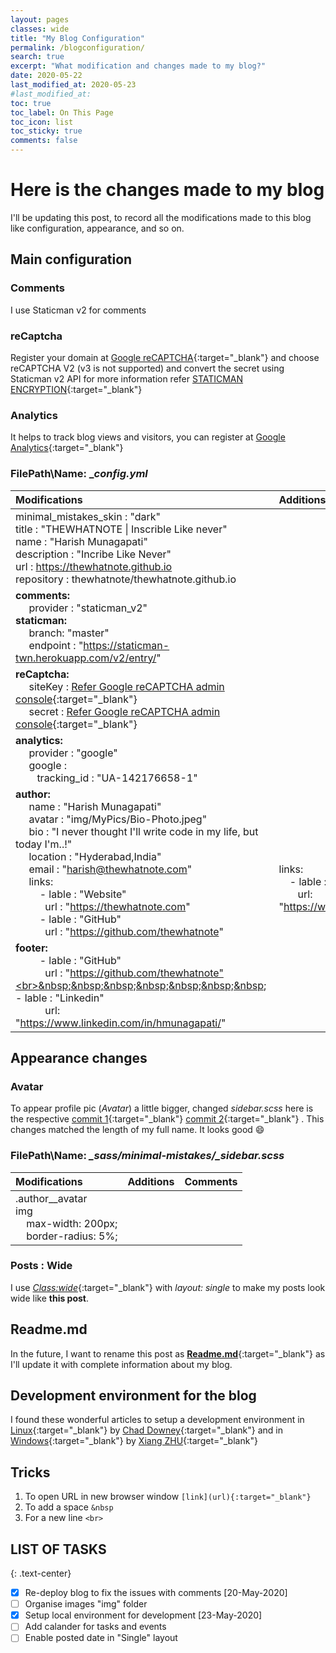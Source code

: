 ```yaml
---
layout: pages
classes: wide
title: "My Blog Configuration"
permalink: /blogconfiguration/
search: true
excerpt: "What modification and changes made to my blog?"
date: 2020-05-22
last_modified_at: 2020-05-23
#last_modified_at: 
toc: true
toc_label: On This Page
toc_icon: list
toc_sticky: true
comments: false
---
```



# Here is the changes made to my blog

I'll be updating this post, to record all the modifications made to this blog like configuration, appearance, and so on.

## Main configuration

### Comments

I use Staticman v2 for comments

### reCaptcha

Register your domain at [Google reCAPTCHA](https://www.google.com/recaptcha/){:target="_blank"} and choose reCAPTCHA V2 (v3 is not supported) and convert the secret using Staticman v2 API for more information refer [STATICMAN ENCRYPTION](https://staticman-twn.herokuapp.com/v2/connect){:target="_blank"}

### Analytics

It helps to track blog views and visitors, you can register at [Google Analytics](https://analytics.google.com/){:target="_blank"}

### FilePath\Name: __config.yml_

| Modifications | Additions |Comments|
|:--|:--|:--:|
| minimal_mistakes_skin : "dark" <br> title : "THEWHATNOTE \| Inscrible Like never" <br> name  : "Harish Munagapati"<br> description : "Incribe Like Never" <br> url : https://thewhatnote.github.io <br>repository : thewhatnote/thewhatnote.github.io||`To display pipe | here in the table, used backslash \ like this '\|' in front of a pipe` |
|**comments:** <br> &nbsp;&nbsp;&nbsp;&nbsp; provider : "staticman_v2"<br> **staticman:** <br> &nbsp;&nbsp;&nbsp;&nbsp; branch: "master"<br> &nbsp;&nbsp;&nbsp;&nbsp; endpoint : "https://staticman-twn.herokuapp.com/v2/entry/"|||
| **reCaptcha:** <br> &nbsp;&nbsp;&nbsp;&nbsp; siteKey : [Refer Google reCAPTCHA admin console](https://www.google.com/recaptcha/admin/){:target="_blank"} <br> &nbsp;&nbsp;&nbsp;&nbsp; secret : [Refer Google reCAPTCHA admin console](https://www.google.com/recaptcha/admin/){:target="_blank"}|||
|**analytics:**<br> &nbsp;&nbsp;&nbsp;&nbsp; provider : "google" <br> &nbsp;&nbsp;&nbsp;&nbsp; google : <br> &nbsp;&nbsp;&nbsp;&nbsp;&nbsp;&nbsp;&nbsp; tracking_id : "UA-142176658-1"  |||
| **author:** <br> &nbsp;&nbsp;&nbsp;&nbsp; name : "Harish Munagapati" <br> &nbsp;&nbsp;&nbsp;&nbsp; avatar : "img/MyPics/Bio-Photo.jpeg" <br> &nbsp;&nbsp;&nbsp;&nbsp; bio : "I never thought I'll write code in my life, but today I'm..!" <br> &nbsp;&nbsp;&nbsp;&nbsp; location : "Hyderabad,India" <br>&nbsp;&nbsp;&nbsp;&nbsp; email : "harish@thewhatnote.com" <br> &nbsp;&nbsp;&nbsp;&nbsp; links: <br>&nbsp;&nbsp;&nbsp;&nbsp;&nbsp;&nbsp;&nbsp;&nbsp; - lable : "Website"<br>&nbsp;&nbsp;&nbsp;&nbsp;&nbsp;&nbsp;&nbsp;&nbsp;&nbsp;&nbsp; url : "https://thewhatnote.com" <br>&nbsp;&nbsp;&nbsp;&nbsp;&nbsp;&nbsp;&nbsp;&nbsp; - lable : "GitHub"<br>&nbsp;&nbsp;&nbsp;&nbsp;&nbsp;&nbsp;&nbsp;&nbsp;&nbsp;&nbsp; url : "https://github.com/thewhatnote"| <br><br><br><br>links: <br>&nbsp;&nbsp;&nbsp; - lable : "Linkedin"<br> &nbsp;&nbsp;&nbsp;&nbsp;&nbsp;&nbsp; url: "https://www.linkedin.com/in/hmunagapati/"|
|**footer:** <br> &nbsp;&nbsp;&nbsp;&nbsp;&nbsp;&nbsp;&nbsp;&nbsp; - lable : "GitHub"<br>&nbsp;&nbsp;&nbsp;&nbsp;&nbsp;&nbsp;&nbsp;&nbsp;&nbsp;&nbsp; url : "https://github.com/thewhatnote"<br>&nbsp;&nbsp;&nbsp;&nbsp;&nbsp;&nbsp;&nbsp;&nbsp; - lable : "Linkedin"<br> &nbsp;&nbsp;&nbsp;&nbsp;&nbsp;&nbsp;&nbsp;&nbsp;&nbsp;&nbsp; url: "https://www.linkedin.com/in/hmunagapati/"||

## Appearance changes

### Avatar

To appear profile pic (_Avatar_) a little bigger, changed  *_sidebar.scss_* here is the respective [commit 1](https://github.com/thewhatnote/thewhatnote.github.io/commit/c15499183125f002ef04764e55dc704573dc67bd){:target="_blank"} [commit 2](https://github.com/thewhatnote/thewhatnote.github.io/commit/dcb7085dda7fb4ef50cafdf8d05c7a7144f3e6bd){:target="_blank"} .
This changes matched the length of my full name. It looks good :smile:

### FilePath\Name: *_sass/minimal-mistakes/_sidebar.scss*

| Modifications | Additions |Comments|
|:--|:--|:--:|
|.author__avatar<br>img<br>&nbsp;&nbsp;&nbsp; max-width: 200px;<br>&nbsp;&nbsp;&nbsp; border-radius: 5%;|||

### Posts : Wide

I use [_Class:wide_](https://github.com/mmistakes/minimal-mistakes/pull/1516#issuecomment-362569150){:target="_blank"} with _layout: single_ to make my posts look wide like **this post**.

## Readme.md

In the future, I want to rename this post as [**Readme.md**](https://github.com/thewhatnote/thewhatnote.github.io/blob/master/README.md){:target="_blank"} as I'll update it with complete information about my blog.

## Development environment for the blog

I found these wonderful articles to setup a development environment in [Linux](https://shoreviewanalytics.github.io/Create-Jekyll-Blog-with-Minimal-Mistakes-theme-on-Ubuntu-16.04/){:target="_blank"} by [Chad Downey](https://github.com/shoreviewanalytics){:target="_blank"} and in [Windows](https://copdips.com/2018/05/setting-up-jekyll-with-minimal-mistakes-theme-on-windows.html){:target="_blank"} by [Xiang ZHU](https://github.com/copdips){:target="_blank"}

## Tricks

1. To open URL in new browser window `[link](url){:target="_blank"}`
2. To add a space `&nbsp`
3. For a new line `<br>`

## LIST OF TASKS 
{: .text-center}
 
- [x] Re-deploy blog to fix the issues with comments [20-May-2020]
- [ ] Organise images "img" folder
- [x] Setup local environment for development [23-May-2020]
- [ ] Add calander for tasks and events
- [ ] Enable posted date in "Single" layout
